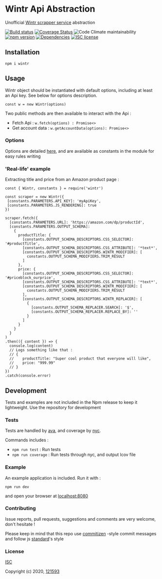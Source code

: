 # Wintr Api Abstraction
Unofficial [Wintr scrapper service](https://wintr.com) abstraction

[![Build status](https://gitlab.com/121593/wintr/badges/master/pipeline.svg)](https://gitlab.com/121593/wintr/pipelines)
[![Coverage Status](https://coveralls.io/repos/gitlab/121593/wintr/badge.svg?branch=master)](https://coveralls.io/gitlab/121593/wintr?branch=master)
![Code Climate maintainability](https://img.shields.io/codeclimate/maintainability/121593/wintr)
[![npm version](https://badge.fury.io/js/wintr.svg)](https://badge.fury.io/js/wintr)
[![Dependencies](https://david-dm.org/121593/wintr.svg)](https://david-dm.org/121593/wintr.svg)
[![ISC license](http://img.shields.io/badge/license-ISC-brightgreen.svg)](http://opensource.org/licenses/ISC)

## Installation
`npm i wintr`

## Usage
Wintr object should be instantiated with default options, including at least an Api key. See below for options description.
 
```ecmascript 6
const w = new Wintr(options)
```

Two public methods are then available to interact with the Api :

- Fetch Api : 
`w.fetch(options) : Promise<>`
- Get account data : 
`w.getAccountData(options): Promise<>`

### Options
Options are detailed [here](https://www.wintr.com/api-documentation), and are available as constants in the module for easy rules writing


### 'Real-life' example

Extracting title and price from an Amazon product page :

```ecmascript 6
const { Wintr, constants } = require('wintr')

const scraper = new Wintr({
 [constants.PARAMETERS.API_KEY]: 'myApiKey',
 [constants.PARAMETERS.JS_RENDERING]: true
})

scraper.fetch({
  [constants.PARAMETERS.URL]: 'https://amazon.com/dp/productId',
  [constants.PARAMETERS.OUTPUT_SCHEMA]:
    {
      productTitle: {
        [constants.OUTPUT_SCHEMA_DESCRIPTORS.CSS_SELECTOR]: '#productTitle',
        [constants.OUTPUT_SCHEMA_DESCRIPTORS.CSS_ATTRIBUTE]: '*text*',
        [constants.OUTPUT_SCHEMA_DESCRIPTORS.WINTR_MODIFIER]: [
          constants.OUTPUT_SCHEMA_MODIFIERS.TRIM_RESULT
        ]
      },
      price: {
        [constants.OUTPUT_SCHEMA_DESCRIPTORS.CSS_SELECTOR]: '#priceblock_ourprice',
        [constants.OUTPUT_SCHEMA_DESCRIPTORS.CSS_ATTRIBUTE]: '*text*',
        [constants.OUTPUT_SCHEMA_DESCRIPTORS.WINTR_MODIFIER]: [
          constants.OUTPUT_SCHEMA_MODIFIERS.TRIM_RESULT
        ],
        [constants.OUTPUT_SCHEMA_DESCRIPTORS.WINTR_REPLACER]: [
          {
            [constants.OUTPUT_SCHEMA_REPLACER.SEARCH]: '$',
            [constants.OUTPUT_SCHEMA_REPLACER.REPLACE_BY]: ''
          }
        ]
      }
    }
  }
)
.then(({ content }) => { 
  console.log(content)
  // Logs something like that :
  // {
  //    productTitle: "Super cool product that everyone will like",
  //    price: "999.99"
  // }
})
.catch(console.error)
```

## Development
Tests and examples are not included in the Npm release to keep it lightweight.
Use the repository for development

### Tests
Tests are handled by [ava](https://github.com/avajs/ava), and coverage by [nyc](https://github.com/istanbuljs/nyc).

Commands includes : 
- `npm run test` : Run tests
- `npm run coverage` : Run tests through nyc, and output lcov file

### Example
An example application is included. Run it with : 

`npm run dev` 

and open your browser at [localhost:8080](http://localhost:8080)

### Contributing
Issue reports, pull requests, suggestions and comments are very welcome, don't hesitate !

Please keep in mind that this repo use [commitizen](https://github.com/commitizen/cz-cli) -style commit messages and follow js [standard](https://standardjs.com/)'s style

### License

[ISC](https://choosealicense.com/licenses/isc/)

Copyright (c) 2020, [121593](https://github.com/121593)
